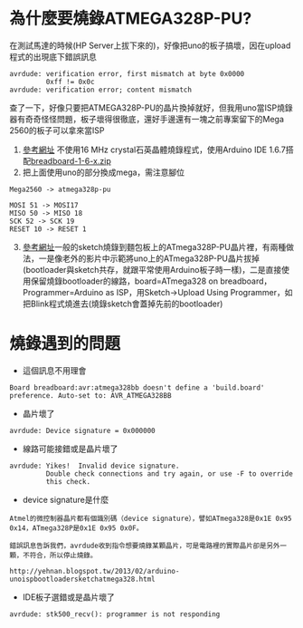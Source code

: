 # 為什麼要燒錄ATMEGA328P-PU?
在測試馬達的時候(HP Server上拔下來的)，好像把uno的板子搞壞，因在upload程式的出現底下錯誤訊息
```
avrdude: verification error, first mismatch at byte 0x0000
         0xff != 0x0c
avrdude: verification error; content mismatch
```
查了一下，好像只要把ATMEGA328P-PU的晶片換掉就好，但我用uno當ISP燒錄器有奇奇怪怪問題，板子壞得很徹底，還好手邊還有一塊之前專案留下的Mega 2560的板子可以拿來當ISP

1. [參考網址](https://www.youtube.com/watch?v=cebMSJrNntI&t=12s) 不使用16 MHz crystal石英晶體燒錄程式，使用Arduino IDE 1.6.7搭配[breadboard-1-6-x.zip](https://www.arduino.cc/en/Tutorial/ArduinoToBreadboard)
2. 把上面使用uno的部分換成mega，需注意腳位
```
Mega2560 -> atmega328p-pu

MOSI 51 -> MOSI17
MISO 50 -> MISO 18
SCK 52 -> SCK 19
RESET 10 -> RESET 1
```
3. [參考網址](http://yehnan.blogspot.tw/2013/02/arduino-unoispbootloadersketchatmega328.html)一般的sketch燒錄到麵包板上的ATmega328P-PU晶片裡，有兩種做法，一是像老外的影片中示範將uno上的ATmega328P-PU晶片拔掉(bootloader與sketch共存，就跟平常使用Arduino板子時一樣)，二是直接使用保留燒錄bootloader的線路，board=ATmega328 on breadboard，Programmer=Arduino as ISP，用Sketch->Upload Using Programmer，如把Blink程式燒進去(燒錄sketch會蓋掉先前的bootloader)

# 燒錄遇到的問題
* 這個訊息不用理會
```
Board breadboard:avr:atmega328bb doesn't define a 'build.board' preference. Auto-set to: AVR_ATMEGA328BB
```
* 晶片壞了
```
avrdude: Device signature = 0x000000
```
* 線路可能接錯或是晶片壞了
```
avrdude: Yikes!  Invalid device signature.
         Double check connections and try again, or use -F to override
         this check.
```
* device signature是什麼
```
Atmel的微控制器晶片都有個識別碼（device signature），譬如ATmega328是0x1E 0x95 0x14，ATmega328P是0x1E 0x95 0x0F。

錯誤訊息告訴我們，avrdude收到指令想要燒錄某顆晶片，可是電路裡的實際晶片卻是另外一顆，不符合，所以停止燒錄。

http://yehnan.blogspot.tw/2013/02/arduino-unoispbootloadersketchatmega328.html
```
* IDE板子選錯或是晶片壞了
```
avrdude: stk500_recv(): programmer is not responding
```
